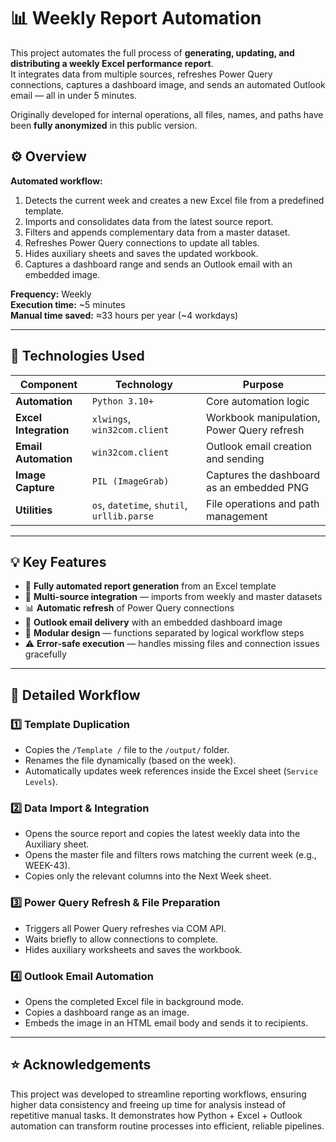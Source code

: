 # 📊 Weekly Report Automation

This project automates the full process of **generating, updating, and distributing a weekly Excel performance report**.  
It integrates data from multiple sources, refreshes Power Query connections, captures a dashboard image, and sends an automated Outlook email — all in under 5 minutes.  

Originally developed for internal operations, all files, names, and paths have been **fully anonymized** in this public version.

## ⚙️ Overview

**Automated workflow:**
1. Detects the current week and creates a new Excel file from a predefined template.  
2. Imports and consolidates data from the latest source report.  
3. Filters and appends complementary data from a master dataset.  
4. Refreshes Power Query connections to update all tables.  
5. Hides auxiliary sheets and saves the updated workbook.  
6. Captures a dashboard range and sends an Outlook email with an embedded image.  

**Frequency:** Weekly  
**Execution time:** ~5 minutes  
**Manual time saved:** ≈33 hours per year (~4 workdays)

---

## 🧩 Technologies Used

| Component | Technology | Purpose |
|------------|-------------|----------|
| **Automation** | `Python 3.10+` | Core automation logic |
| **Excel Integration** | `xlwings`, `win32com.client` | Workbook manipulation, Power Query refresh |
| **Email Automation** | `win32com.client` | Outlook email creation and sending |
| **Image Capture** | `PIL (ImageGrab)` | Captures the dashboard as an embedded PNG |
| **Utilities** | `os`, `datetime`, `shutil`, `urllib.parse` | File operations and path management |

---

## 💡 Key Features

- 🧮 **Fully automated report generation** from an Excel template  
- 🔁 **Multi-source integration** — imports from weekly and master datasets  
- 📊 **Automatic refresh** of Power Query connections  
- 📧 **Outlook email delivery** with an embedded dashboard image  
- 🧱 **Modular design** — functions separated by logical workflow steps  
- ⚠️ **Error-safe execution** — handles missing files and connection issues gracefully  

---

## 🔄 Detailed Workflow

### 1️⃣ Template Duplication
- Copies the  `/Template /` file to the `/output/` folder.  
- Renames the file dynamically (based on the week).  
- Automatically updates week references inside the Excel sheet (`Service Levels`).

### 2️⃣ Data Import & Integration
- Opens the source report and copies the latest weekly data into the Auxiliary sheet.
- Opens the master file and filters rows matching the current week (e.g., WEEK-43).
- Copies only the relevant columns into the Next Week sheet.

### 3️⃣ Power Query Refresh & File Preparation
- Triggers all Power Query refreshes via COM API.
- Waits briefly to allow connections to complete.
- Hides auxiliary worksheets and saves the workbook.

### 4️⃣ Outlook Email Automation
- Opens the completed Excel file in background mode.
- Copies a dashboard range as an image.
- Embeds the image in an HTML email body and sends it to recipients.

---

## ⭐ Acknowledgements
This project was developed to streamline reporting workflows, ensuring higher data consistency and freeing up time for analysis instead of repetitive manual tasks.
It demonstrates how Python + Excel + Outlook automation can transform routine processes into efficient, reliable pipelines.
